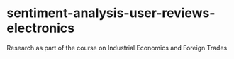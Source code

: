 # sentiment-analysis-user-reviews-electronics
Research as part of the course on Industrial Economics and Foreign Trades
